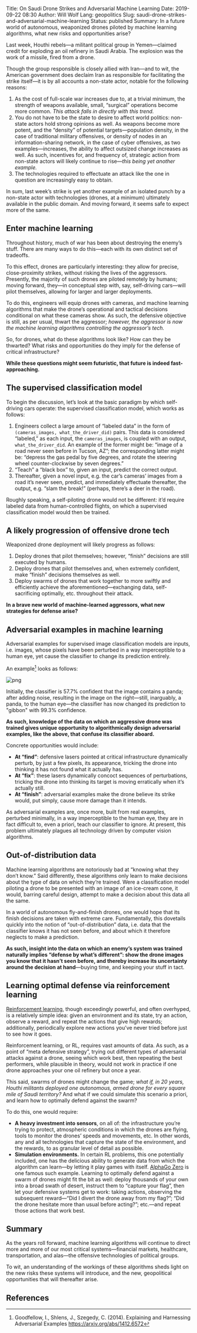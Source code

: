 Title: On Saudi Drone Strikes and Adversarial Machine Learning
Date: 2019-09-22 08:30
Author: Will Wolf
Lang: geopolitics
Slug: saudi-drone-strikes-and-adversarial-machine-learning
Status: published
Summary: In a future world of autonomous, weaponized drones piloted by machine learning algorithms, what new risks and opportunities arise?
<!-- Image: figures/saudi-adversarial/initial_decomp.png -->

Last week, Houthi rebels—a militant political group in Yemen—claimed credit for exploding an oil refinery in Saudi Arabia. The explosion was the work of a missile, fired from a drone.

Though the group responsible is closely allied with Iran—and to wit, the American government does declaim Iran as responsible for facilitating the strike itself—it is by all accounts a non-state actor, notable for the following reasons:

1. As the cost of full-scale war increases due to, at a trivial minimum, the strength of weapons available, small, “surgical” operations become more common. *This attack falls in directly with this trend.*
2. You do not have to be the state to desire to affect world politics: non-state actors hold strong opinions as well. As weapons become more potent, and the “density” of potential targets—population density, in the case of traditional military offensives, or density of nodes in an information-sharing network, in the case of cyber offensives, as two examples—increases, the ability to affect outsized change increases as well. As such, incentives for, and frequency of, strategic action from non-state actors will likely continue to rise—*this being yet another example.*
3. The technologies required to effectuate an attack like the one in question are increasingly easy to obtain.

In sum, last week’s strike is yet another example of an isolated punch by a non-state actor with technologies (drones, at a minimum) ultimately available in the public domain. And moving forward, it seems safe to expect more of the same.

## Enter machine learning

Throughout history, much of war has been about destroying the enemy’s stuff. There are many ways to do this—each with its own distinct set of tradeoffs.

To this effect, drones are particularly interesting: they allow for precise, close-proximity strikes, without risking the lives of the aggressors. Presently, the majority of such drones are piloted remotely by humans; moving forward, they—in conceptual step with, say, self-driving cars—will pilot themselves, allowing for larger and larger deployments.

To do this, engineers will equip drones with cameras, and machine learning algorithms that make the drone’s operational and tactical decisions conditional on what these cameras show. As such, the defensive objective is still, as per usual, thwart the aggressor; *however, the aggressor is now the machine learning algorithms controlling the aggressor’s tech.*

So, for drones, what do these algorithms look like? How can they be thwarted? What risks and opportunities do they imply for the defense of critical infrastructure?

**While these questions might seem futuristic, that future is indeed fast-approaching.**

## The supervised classification model

To begin the discussion, let’s look at the basic paradigm by which self-driving cars operate: the supervised classification model, which works as follows:

1. Engineers collect a large amount of “labeled data” in the form of `(cameras_images, what_the_driver_did)` pairs. This data is considered “labeled,” as each input, the `cameras_images`, is coupled with an output, `what_the_driver_did`. An example of the former might be: “image of a road never seen before in Tucson, AZ”; the corresponding latter might be: “depress the gas pedal by five degrees, and rotate the steering wheel counter-clockwise by seven degrees.”
2. “Teach” a “black box” to, given an input, predict the correct output.
3. Thereafter, given a novel input, e.g. the car’s cameras’ images from a road it’s never seen, predict, and immediately effectuate thereafter, the output, e.g. “slam the break!” (perhaps, there’s a deer in the road).

Roughly speaking, a self-piloting drone would not be different: it’d require labeled data from human-controlled flights, on which a supervised classification model would then be trained.

## A likely progression of offensive drone tech

Weaponized drone deployment will likely progress as follows:

1. Deploy drones that pilot themselves; however, “finish” decisions are still executed by humans.
2. Deploy drones that pilot themselves and, when extremely confident, make “finish” decisions themselves as well.
3. Deploy swarms of drones that work together to more swiftly and efficiently achieve the aforementioned—exchanging data, self-sacrificing optimally, etc. throughout their attack.

**In a brave new world of machine-learned aggressors, what new strategies for defense arise?**

## Adversarial examples in machine learning

Adversarial examples for supervised image classification models are inputs, i.e. images, whose pixels have been perturbed in a way imperceptible to a human eye, yet cause the classifier to change its prediction entirely.

An example[^1] looks as follows:

![png]({filename}../figures/em-for-lda/e_step.png)

Initially, the classifier is 57.7% confident that the image contains a panda; after adding noise, resulting in the image on the right—still, inarguably, a panda, to the human eye—the classifier has now changed its prediction to "gibbon" with 99.3% confidence.

**As such, knowledge of the data on which an aggressive drone was trained gives unique opportunity to algorithmically design adversarial examples, like the above, that confuse its classifier aboard.**

Concrete opportunities would include:

- **At “find”**: defensive lasers pointed at critical infrastructure dynamically perturb, by just a few pixels, its appearance, tricking the drone into thinking it has not found what it actually has.
- **At “fix”**: these lasers dynamically concoct sequences of perturbations, tricking the drone into thinking its target is moving erratically when it’s actually still.
- **At “finish”**: adversarial examples make the drone believe its strike would, put simply, cause more damage than it intends.

As adversarial examples are, once more, built from real examples, perturbed minimally, in a way imperceptible to the human eye, they are in fact difficult to, even a priori, teach our classifier to ignore. At present, this problem ultimately plagues all technology driven by computer vision algorithms.

## Out-of-distribution data

Machine learning algorithms are notoriously bad at “knowing what they don’t know.” Said differently, these algorithms only learn to make decisions about the type of data on which they’re trained. Were a classification model piloting a drone to be presented with an image of an ice-cream cone, it would, barring careful design, attempt to make a decision about this data all the same.

In a world of autonomous fly-and-finish drones, one would hope that its finish decisions are taken with extreme care. Fundamentally, this dovetails quickly into the notion of “out-of-distribution” data, i.e. data that the classifier knows it has not seen before, and about which it therefore neglects to make a prediction.

**As such, insight into the data on which an enemy’s system was trained naturally implies “defense by what’s different”: show the drone images you know that it hasn’t seen before, and thereby increase its uncertainty around the decision at hand**—buying time, and keeping your stuff in tact.

## Learning optimal defense via reinforcement learning

[Reinforcement learning](https://en.wikipedia.org/wiki/Reinforcement_learning), though exceedingly powerful, and often overhyped, is a relatively simple idea: given an environment and its state, try an action, observe a reward, and repeat the actions that give high rewards; additionally, periodically explore new actions you’ve never tried before just to see how it goes.

Reinforcement learning, or RL, requires vast amounts of data. As such, as a point of “meta defensive strategy”, trying out different types of adversarial attacks against a drone, seeing which work best, then repeating the best performers, while plausible in theory, would not work in practice if one drone approaches your one oil refinery but once a year.

This said, swarms of drones might change the game; *what if, in 20 years, Houthi militants deployed one autonomous, armed drone for every square mile of Saudi territory?* And what if we could simulate this scenario a priori, and learn how to optimally defend against the swarm?

To do this, one would require:

- **A heavy investment into sensors**, on all of: the infrastructure you’re trying to protect, atmospheric conditions in which the drones are flying, tools to monitor the drones’ speeds and movements, etc. In other words, any and all technologies that capture the state of the environment, and the rewards, to as granular level of detail as possible.
- **Simulation environments.** In certain RL problems, this one potentially included, one has the delicious ability to generate data from which the algorithm can learn—by letting it play games with itself. [AlphaGo Zero](https://deepmind.com/blog/article/alphago-zero-starting-scratch) is one famous such example. Learning to optimally defend against a swarm of drones might fit the bit as well: deploy thousands of your own into a broad swath of desert, instruct them to “capture your flag”, then let your defensive systems get to work: taking actions, observing the subsequent reward—“Did I divert the drone away from my flag?”; “Did the drone hesitate more than usual before acting?”; etc.—and repeat those actions that work best.

## Summary

As the years roll forward, machine learning algorithms will continue to direct more and more of our most critical systems—financial markets, healthcare, transportation, and alas—the offensive technologies of political groups.

To wit, an understanding of the workings of these algorithms sheds light on the new risks these systems will introduce, and the new, geopolitical opportunities that will thereafter arise.

## References

[^1]: Goodfellow, I., Shlens, J., Szegedy, C. (2014). Explaining and Harnessing Adversarial Examples https://arxiv.org/abs/1412.6572
